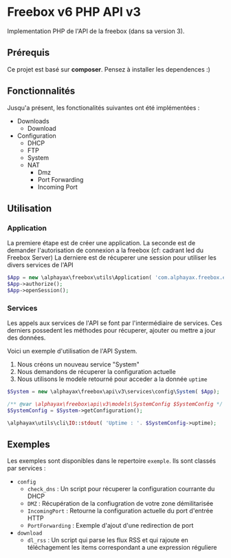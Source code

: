 
# Freebox v6 PHP API v3

Implementation PHP de l'API de la freebox (dans sa version 3).

## Prérequis

Ce projet est basé sur **composer**. Pensez à installer les dependences :)

## Fonctionnalités

Jusqu'a présent, les fonctionalités suivantes ont été implémentées :

- Downloads
    - Download
- Configuration
    - DHCP
    - FTP
    - System
    - NAT
        - Dmz
        - Port Forwarding
        - Incoming Port


## Utilisation

### Application

La premiere étape est de créer une application. 
La seconde est de demander l'autorisation de connexion a la freebox (cf: cadrant led du Freebox Server)
La derniere est de récuperer une session pour utiliser les divers services de l'API

```php
$App = new \alphayax\freebox\utils\Application( 'com.alphayax.freebox.example', 'Freebox PHP API Exemple', '0.0.1');
$App->authorize();
$App->openSession();
```

### Services
Les appels aux services de l'API se font par l'intermédiaire de services.
Ces derniers possedent les méthodes pour récuperer, ajouter ou mettre a jour des données.

Voici un exemple d'utilisation de l'API System. 
1. Nous créons un nouveau service "System"
2. Nous demandons de récuperer la configuration actuelle
3. Nous utilisons le modele retourné pour acceder a la donnée `uptime`
 
```php
$System = new \alphayax\freebox\api\v3\services\config\System( $App);

/** @var \alphayax\freebox\api\v3\models\SystemConfig $SystemConfig */
$SystemConfig = $System->getConfiguration();

\alphayax\utils\cli\IO::stdout( 'Uptime : '. $SystemConfig->uptime);
```

## Exemples

Les exemples sont disponibles dans le repertoire `exemple`. Ils sont classés par services :
- `config` 
    - `check_dns` : Un script pour récuperer la configuration courrante du DHCP
    - `DMZ` : Récupération de la confiugration de votre zone démilitarisée
    - `IncomingPort` : Retourne la configuration actuelle du port d'entrée HTTP
    - `PortForwarding` : Exemple d'ajout d'une redirection de port
- `download`
    - `dl_rss` : Un script qui parse les flux RSS et qui rajoute en téléchagement les items correspondant a une expression réguliere
 
 